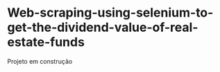 # Web-scraping-using-selenium-to-get-the-dividend-value-of-real-estate-funds
Projeto em construção 
